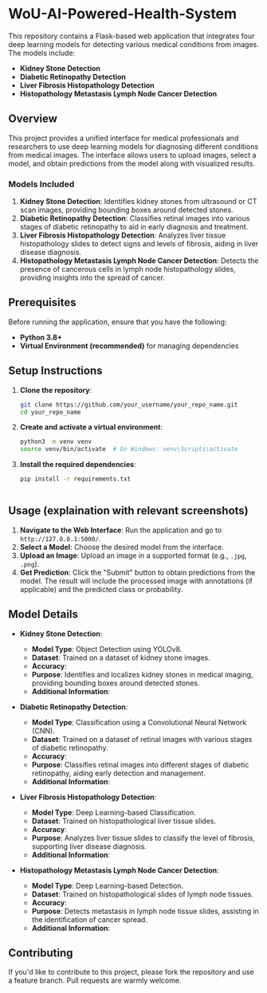 # WoU-AI-Powered-Health-System

This repository contains a Flask-based web application that integrates four deep learning models for detecting various medical conditions from images. The models include:
- **Kidney Stone Detection**
- **Diabetic Retinopathy Detection**
- **Liver Fibrosis Histopathology Detection**
- **Histopathology Metastasis Lymph Node Cancer Detection**


## Overview

This project provides a unified interface for medical professionals and researchers to use deep learning models for diagnosing different conditions from medical images. The interface allows users to upload images, select a model, and obtain predictions from the model along with visualized results.

### Models Included
1. **Kidney Stone Detection**: Identifies kidney stones from ultrasound or CT scan images, providing bounding boxes around detected stones.
2. **Diabetic Retinopathy Detection**: Classifies retinal images into various stages of diabetic retinopathy to aid in early diagnosis and treatment.
3. **Liver Fibrosis Histopathology Detection**: Analyzes liver tissue histopathology slides to detect signs and levels of fibrosis, aiding in liver disease diagnosis.
4. **Histopathology Metastasis Lymph Node Cancer Detection**: Detects the presence of cancerous cells in lymph node histopathology slides, providing insights into the spread of cancer.

## Prerequisites

Before running the application, ensure that you have the following:
- **Python 3.8+**
- **Virtual Environment (recommended)** for managing dependencies

## Setup Instructions

1. **Clone the repository**:
   ```bash
   git clone https://github.com/your_username/your_repo_name.git
   cd your_repo_name

2. **Create and activate a virtual environment**:
   ```bash
   python3 -m venv venv
   source venv/bin/activate  # On Windows: venv\Scripts\activate

3. **Install the required dependencies**:
   ```bash
   pip install -r requirements.txt



## Usage (explaination with relevant screenshots)

1. **Navigate to the Web Interface**: Run the application and go to `http://127.0.0.1:5000/`.
2. **Select a Model**: Choose the desired model from the interface.
3. **Upload an Image**: Upload an image in a supported format (e.g., `.jpg`, `.png`).
4. **Get Prediction**: Click the "Submit" button to obtain predictions from the model. The result will include the processed image with annotations (if applicable) and the predicted class or probability.

## Model Details

- **Kidney Stone Detection**: 
  - **Model Type**: Object Detection using YOLOv8.
  - **Dataset**: Trained on a dataset of kidney stone images. 
  - **Accuracy**: 
  - **Purpose**: Identifies and localizes kidney stones in medical imaging, providing bounding boxes around detected stones.
  - **Additional Information**: 

- **Diabetic Retinopathy Detection**: 
  - **Model Type**: Classification using a Convolutional Neural Network (CNN).
  - **Dataset**: Trained on a dataset of retinal images with various stages of diabetic retinopathy.
  - **Accuracy**: 
  - **Purpose**: Classifies retinal images into different stages of diabetic retinopathy, aiding early detection and management.
  - **Additional Information**: 

- **Liver Fibrosis Histopathology Detection**: 
  - **Model Type**: Deep Learning-based Classification.
  - **Dataset**: Trained on histopathological liver tissue slides.
  - **Accuracy**: 
  - **Purpose**: Analyzes liver tissue slides to classify the level of fibrosis, supporting liver disease diagnosis.
  - **Additional Information**: 

- **Histopathology Metastasis Lymph Node Cancer Detection**: 
  - **Model Type**: Deep Learning-based Detection.
  - **Dataset**: Trained on histopathological slides of lymph node tissues.
  - **Accuracy**: 
  - **Purpose**: Detects metastasis in lymph node tissue slides, assisting in the identification of cancer spread.
  - **Additional Information**: 


## Contributing

If you'd like to contribute to this project, please fork the repository and use a feature branch. Pull requests are warmly welcome.




